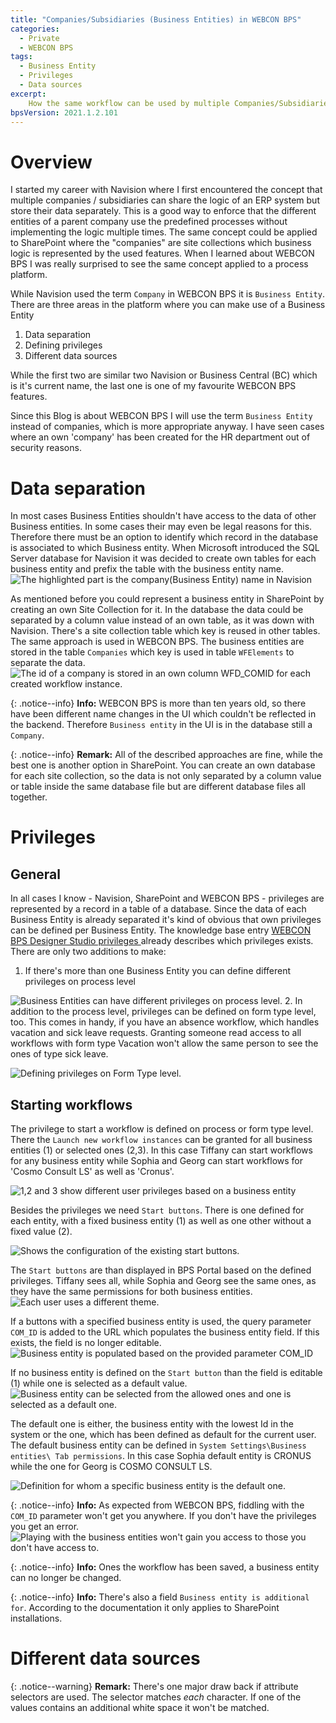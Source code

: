 ```yaml
---
title: "Companies/Subsidiaries (Business Entities) in WEBCON BPS"
categories:
  - Private
  - WEBCON BPS  
tags:
  - Business Entity
  - Privileges
  - Data sources
excerpt:
    How the same workflow can be used by multiple Companies/Subsidiaries (Business Entities) in WEBCON BPS.
bpsVersion: 2021.1.2.101
---
```


# Overview

I started my career with Navision where I first encountered the concept that multiple companies / subsidiaries can share the logic of an ERP system but store their data separately. This is a good way to enforce that the different entities of a parent company use the predefined processes without implementing the logic multiple times. The same concept could be applied to SharePoint where the "companies" are site collections which business logic is represented by the used features. When I learned about WEBCON BPS I was really surprised to see the same concept applied to a process platform. 

While Navision used the term `Company` in WEBCON BPS it is `Business Entity`. There are three areas in the platform where you can make use of a Business Entity

1.  Data separation
2.  Defining privileges
3.  Different data sources

While the first two are similar two Navision or Business Central (BC) which is it's current name, the last one is one of my favourite WEBCON BPS features.

Since this Blog is about WEBCON BPS I will use the term `Business Entity` instead of companies, which is more appropriate anyway. I have seen cases where an own 'company' has been created for the HR department out of security reasons.

# Data separation
In most cases Business Entities shouldn't have access to the data of other Business entities. In some cases their may even be legal reasons for this. Therefore there must be an option to identify which record in the database is associated to which Business entity. When Microsoft introduced the SQL Server database for Navision it was decided to create own tables for each business entity and prefix the table with the business entity name.
![The highlighted part is the company(Business Entity) name in Navision](/assets/images/posts/2021-04-01-path-button-styling/2021-04-15-23-04-32.png)

As mentioned before you could represent a business entity in SharePoint by creating an own Site Collection for it. In the database the data could be separated by a column value instead of an own table, as it was down with Navision. There's a site collection table which key is reused in other tables.
The same approach is used in WEBCON BPS. The business entities are stored in the table `Companies` which key is used in table `WFElements` to separate the data.
![The id of a company is stored in an own column WFD_COMID for each created workflow instance.](/assets/images/posts/2021-04-01-path-button-styling/2021-04-15-23-13-30.png)

{: .notice--info}
**Info:** WEBCON BPS is more than ten years old, so there have been different name changes in the UI which couldn't be reflected in the backend. Therefore `Business entity` in the UI is in the database still a `Company`.

{: .notice--info}
**Remark:** All of the described approaches are fine, while the best one is another option in SharePoint. You can create an own database for each site collection, so the data is not only separated by a column value or table inside the same database file but are different database files all together.

# Privileges
## General
In all cases I know - Navision, SharePoint and WEBCON BPS - privileges are represented by a record in a table of a database. Since the data of each Business Entity is already separated it's kind of obvious that own privileges can be defined per Business Entity. The knowledge base entry [WEBCON BPS Designer Studio privileges
](https://community.webcon.com/posts/post/webcon-bps-designer-studio-privileges/44) already describes which privileges exists. There are only two additions to make:
1. If there's more than one Business Entity you can define different privileges on process level
   
 ![Business Entities can have different privileges on process level.](/assets/images/posts/2021-04-22-Business%20Entities%20in%20WEBCON%20BPS/2021-04-18-22-53-46.png)
2. In addition to the process level, privileges can be defined on form type level, too. This comes in handy, if you have an absence workflow, which handles vacation and sick leave requests. Granting someone read access to all workflows with form type Vacation won't allow the same person to see the ones of type sick leave.
   
![Defining privileges on Form Type level.](/assets/images/posts/2021-04-22-Business%20Entities%20in%20WEBCON%20BPS/2021-04-18-22-54-40.png)
## Starting workflows
The privilege to start a workflow is defined on process or form type level. There the `Launch new workflow instances` can be granted for all business entities (1) or selected ones (2,3). In this case Tiffany can start workflows for any business entity while Sophia and Georg can start workflows for 'Cosmo Consult LS' as well as 'Cronus'.

![1,2 and 3 show different user privileges based on a business entity](/assets/images/posts/2021-04-22-Business%20Entities%20in%20WEBCON%20BPS/2021-04-18-22-56-15.png)

Besides the privileges we need `Start buttons`. There is one defined for each entity, with a fixed business entity (1) as well as one other without a fixed value (2).

![Shows the configuration of the existing start buttons.](/assets/images/posts/2021-04-22-Business%20Entities%20in%20WEBCON%20BPS/2021-04-18-22-58-44.png)

The `Start buttons` are than displayed in BPS Portal based on the defined privileges. Tiffany sees all, while Sophia and Georg see the same ones, as they have the same permissions for both business entities.
![Each user uses a different theme.](/assets/images/posts/2021-04-22-Business%20Entities%20in%20WEBCON%20BPS/2021-04-18-22-32-39.png)

If a buttons with a specified business entity is used, the query parameter `COM_ID` is added to the URL which populates the business entity field. If this exists, the field is no longer editable.
![Business entity is populated based on the provided parameter `COM_ID`](/assets/images/posts/2021-04-22-Business%20Entities%20in%20WEBCON%20BPS/2021-04-18-22-35-16.png)

If no business entity is defined on the `Start button` than the field is editable (1) while one is selected as a default value.
![Business entity can be selected from the allowed ones and one is selected as a default one.](/assets/images/posts/2021-04-22-Business%20Entities%20in%20WEBCON%20BPS/2021-04-18-23-01-53.png)

The default one is either, the business entity with the lowest Id in the system or the one, which has been defined as default for the current user. The default business entity can be defined in `System Settings\Business entities\ Tab permissions`. In this case Sophia default entity is CRONUS while the one for Georg is COSMO CONSULT LS.

![Definition for whom a specific business entity is the default one.](/assets/images/posts/2021-04-22-Business%20Entities%20in%20WEBCON%20BPS/2021-04-18-22-47-23.png)



{: .notice--info}
**Info:** As expected from WEBCON BPS, fiddling with the `COM_ID` parameter won't get you anywhere. If you don't have the privileges you get an error.
![Playing with the business entities won't gain you access to those you don't have access to.](/assets/images/posts/2021-04-22-Business%20Entities%20in%20WEBCON%20BPS/2021-04-18-23-04-41.png)

{: .notice--info}
**Info:** Ones the workflow has been saved, a business entity can no longer be changed.

{: .notice--info}
**Info:** There's also a field `Business entity is additional for`. According to the documentation it only applies to SharePoint installations.

# Different data sources


{: .notice--warning}
**Remark:** There's one major draw back if attribute selectors are used. The selector matches *each* character. If one of the values contains an additional white space it won't be matched. 
